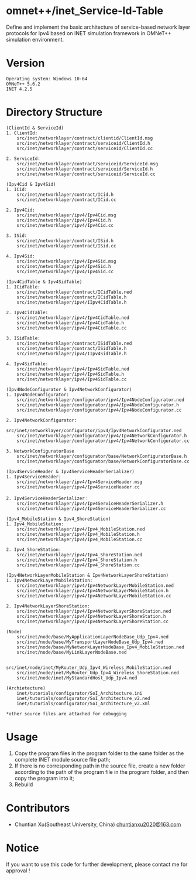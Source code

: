 # omnet++/inet_Service-Id-Table 
Define and implement the basic architecture of service-based network layer protocols for Ipv4 based on INET simulation framework in OMNeT++ simulation environment.
# Version
	Operating system: Windows 10-64
	OMNeT++ 5.6.2
	INET 4.2.5
# Directory Structure
	(ClientId & ServiceId)
	1. ClientId:
		src/inet/networklayer/contract/clientid/ClientId.msg
		src/inet/networklayer/contract/serviceid/ClientId.h
		src/inet/networklayer/contract/serviceid/ClientId.cc
		
	2. ServiceId:
		src/inet/networklayer/contract/serviceid/ServiceId.msg
		src/inet/networklayer/contract/serviceid/ServiceId.h
		src/inet/networklayer/contract/serviceid/ServiceId.cc

	(Ipv4Cid & Ipv4Sid)
	1. ICid:
		src/inet/networklayer/contract/ICid.h
		src/inet/networklayer/contract/ICid.cc
		
	2. Ipv4Cid:
		src/inet/networklayer/ipv4/Ipv4Cid.msg
		src/inet/networklayer/ipv4/Ipv4Cid.h
		src/inet/networklayer/ipv4/Ipv4Cid.cc
		
	3. ISid:
		src/inet/networklayer/contract/ISid.h
		src/inet/networklayer/contract/ISid.cc

	4. Ipv4Sid:
		src/inet/networklayer/ipv4/Ipv4Sid.msg
		src/inet/networklayer/ipv4/Ipv4Sid.h
		src/inet/networklayer/ipv4/Ipv4Sid.cc
		
	(Ipv4CidTable & Ipv4SidTable)
	1. ICidTable:
		src/inet/networklayer/contract/ICidTable.ned
		src/inet/networklayer/contract/ICidTable.h
		src/inet/networklayer/ipv4/IIpv4CidTable.h
		
	2. Ipv4CidTable:
		src/inet/networklayer/ipv4/Ipv4CidTable.ned
		src/inet/networklayer/ipv4/Ipv4CidTable.h
		src/inet/networklayer/ipv4/Ipv4CidTable.cc

	3. ISidTable:
		src/inet/networklayer/contract/ISidTable.ned
		src/inet/networklayer/contract/ISidTable.h
		src/inet/networklayer/ipv4/IIpv4SidTable.h
		
	4. Ipv4SidTable:
		src/inet/networklayer/ipv4/Ipv4SidTable.ned
		src/inet/networklayer/ipv4/Ipv4SidTable.h
		src/inet/networklayer/ipv4/Ipv4SidTable.cc
		
	(Ipv4NodeConfigurator & Ipv4NetworkConfigurator)
	1. Ipv4NodeConfigurator:
		src/inet/networklayer/configurator/ipv4/Ipv4NodeConfigurator.ned
		src/inet/networklayer/configurator/ipv4/Ipv4NodeConfigurator.h
		src/inet/networklayer/configurator/ipv4/Ipv4NodeConfigurator.cc
	
	2. Ipv4NetworkConfigurator:
		src/inet/networklayer/configurator/ipv4/Ipv4NetworkConfigurator.ned
		src/inet/networklayer/configurator/ipv4/Ipv4NetworkConfigurator.h
		src/inet/networklayer/configurator/ipv4/Ipv4NetworkConfigurator.cc
	
	3. NetworkConfiguratorBase
		src/inet/networklayer/configurator/base/NetworkConfiguratorBase.h
		src/inet/networklayer/configurator/base/NetworkConfiguratorBase.cc
		
	(Ipv4ServiceHeader & Ipv4ServiceHeaderSerializer)
	1. Ipv4ServiceHeader:
		src/inet/networklayer/ipv4/Ipv4ServiceHeader.msg
		src/inet/networklayer/ipv4/Ipv4ServiceHeader.cc
		
	2. Ipv4ServiceHeaderSerializer：
		src/inet/networklayer/ipv4/Ipv4ServiceHeaderSerializer.h
		src/inet/networklayer/ipv4/Ipv4ServiceHeaderSerializer.cc

	(Ipv4_MobileStation & Ipv4_ShoreStation)
	1. Ipv4_MobileStation:
		src/inet/networklayer/ipv4/Ipv4_MobileStation.ned
		src/inet/networklayer/ipv4/Ipv4_MobileStation.h
		src/inet/networklayer/ipv4/Ipv4_MobileStation.cc
		
	2. Ipv4_ShoreStation:
		src/inet/networklayer/ipv4/Ipv4_ShoreStation.ned
		src/inet/networklayer/ipv4/Ipv4_ShoreStation.h
		src/inet/networklayer/ipv4/Ipv4_ShoreStation.cc
		
	(Ipv4NetworkLayerMobileStation & Ipv4NetworkLayerShoreStation)
	1. Ipv4NetworkLayerMobileStation:
		src/inet/networklayer/ipv4/Ipv4NetworkLayerMobileStation.ned
		src/inet/networklayer/ipv4/Ipv4NetworkLayerMobileStation.h
		src/inet/networklayer/ipv4/Ipv4NetworkLayerMobileStation.cc
	
	2. Ipv4NetworkLayerShoreStation:
		src/inet/networklayer/ipv4/Ipv4NetworkLayerShoreStation.ned
		src/inet/networklayer/ipv4/Ipv4NetworkLayerShoreStation.h
		src/inet/networklayer/ipv4/Ipv4NetworkLayerShoreStation.cc
		
	(Node)
		src/inet/node/base/MyApplicationLayerNodeBase_Udp_Ipv4.ned
		src/inet/node/base/MyTransportLayerNodeBase_Udp_Ipv4.ned
		src/inet/node/base/MyNetworkLayerNodeBase_Ipv4_MobileStation.ned
		src/inet/node/base/MyLinkLayerNodeBase.ned
		
        	src/inet/node/inet/MyRouter_Udp_Ipv4_Wireless_MobileStation.ned
		src/inet/node/inet/MyRouter_Udp_Ipv4_Wireless_ShoreStation.ned
		src/inet/node/inet/MyStandardHost_Udp_Ipv4.ned

	(Archietecture)
		inet/tutorials/configurator/SoI_Architecture.ini
		inet/tutorials/configurator/SoI_Architecture_v2.ned
		inet/tutorials/configurator/SoI_Architecture_v2.xml
		
	*other source files are attached for debugging 
# Usage
1. Copy the program files in the program folder to the same folder as the complete INET module source file path;
2. If there is no corresponding path in the source file, create a new folder according to the path of the program file in the program folder, and then copy the program into it;
3. Rebuild
# Contributors
* Chuntian Xu(Southeast University, China)
chuntianxu2020@163.com
# Notice
If you want to use this code for further development, please contact me for approval !
